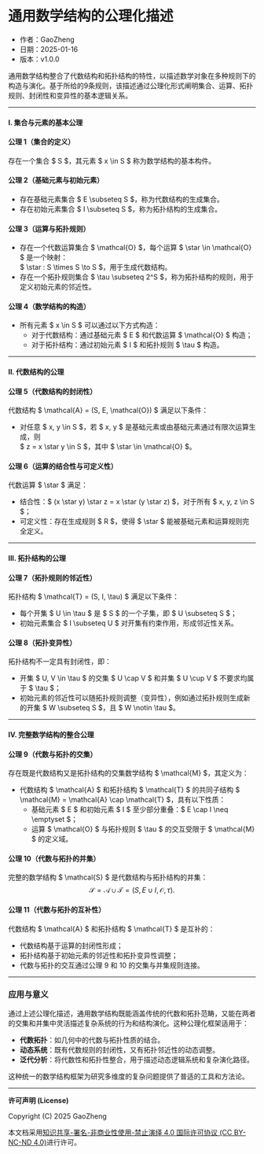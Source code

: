# **通用数学结构的公理化描述**

- 作者：GaoZheng
- 日期：2025-01-16
- 版本：v1.0.0

通用数学结构整合了代数结构和拓扑结构的特性，以描述数学对象在多种规则下的构造与演化。基于所给的9条规则，该描述通过公理化形式阐明集合、运算、拓扑规则、封闭性和变异性的基本逻辑关系。

---

#### **I. 集合与元素的基本公理**

#### **公理 1（集合的定义）**  
存在一个集合 $ S $，其元素 $ x \in S $ 称为数学结构的基本构件。

#### **公理 2（基础元素与初始元素）**  
- 存在基础元素集合 $ E \subseteq S $，称为代数结构的生成集合。
- 存在初始元素集合 $ I \subseteq S $，称为拓扑结构的生成集合。

#### **公理 3（运算与拓扑规则）**  
- 存在一个代数运算集合 $ \mathcal{O} $，每个运算 $ \star \in \mathcal{O} $ 是一个映射：  
  $ \star : S \times S \to S $，用于生成代数结构。
- 存在一个拓扑规则集合 $ \tau \subseteq 2^S $，称为拓扑结构的规则，用于定义初始元素的邻近性。

#### **公理 4（数学结构的构造）**  
- 所有元素 $ x \in S $ 可以通过以下方式构造：  
  - 对于代数结构：通过基础元素 $ E $ 和代数运算 $ \mathcal{O} $ 构造；  
  - 对于拓扑结构：通过初始元素 $ I $ 和拓扑规则 $ \tau $ 构造。

---

#### **II. 代数结构的公理**

#### **公理 5（代数结构的封闭性）**  
代数结构 $ \mathcal{A} = (S, E, \mathcal{O}) $ 满足以下条件：
- 对任意 $ x, y \in S $，若 $ x, y $ 是基础元素或由基础元素通过有限次运算生成，则  
  $ z = x \star y \in S $，其中 $ \star \in \mathcal{O} $。

#### **公理 6（运算的结合性与可定义性）**  
代数运算 $ \star $ 满足：
- 结合性：$ (x \star y) \star z = x \star (y \star z) $，对于所有 $ x, y, z \in S $；
- 可定义性：存在生成规则 $ R $，使得 $ \star $ 能被基础元素和运算规则完全定义。

---

#### **III. 拓扑结构的公理**

#### **公理 7（拓扑规则的邻近性）**  
拓扑结构 $ \mathcal{T} = (S, I, \tau) $ 满足以下条件：
- 每个开集 $ U \in \tau $ 是 $ S $ 的一个子集，即 $ U \subseteq S $；
- 初始元素集合 $ I \subseteq U $ 对开集有约束作用，形成邻近性关系。

#### **公理 8（拓扑变异性）**  
拓扑结构不一定具有封闭性，即：
- 开集 $ U, V \in \tau $ 的交集 $ U \cap V $ 和并集 $ U \cup V $ 不要求均属于 $ \tau $；
- 初始元素的邻近性可以随拓扑规则调整（变异性），例如通过拓扑规则生成新的开集 $ W \subseteq S $，且 $ W \notin \tau $。

---

#### **IV. 完整数学结构的整合公理**

#### **公理 9（代数与拓扑的交集）**  
存在既是代数结构又是拓扑结构的交集数学结构 $ \mathcal{M} $，其定义为：  
- 代数结构 $ \mathcal{A} $ 和拓扑结构 $ \mathcal{T} $ 的共同子结构 $ \mathcal{M} = \mathcal{A} \cap \mathcal{T} $，具有以下性质：  
  - 基础元素 $ E $ 和初始元素 $ I $ 至少部分重叠：$ E \cap I \neq \emptyset $；
  - 运算 $ \mathcal{O} $ 与拓扑规则 $ \tau $ 的交互受限于 $ \mathcal{M} $ 的定义域。

#### **公理 10（代数与拓扑的并集）**  
完整的数学结构 $ \mathcal{S} $ 是代数结构与拓扑结构的并集：
$$ \mathcal{S} = \mathcal{A} \cup \mathcal{T} = (S, E \cup I, \mathcal{O}, \tau). $$

#### **公理 11（代数与拓扑的互补性）**  
代数结构 $ \mathcal{A} $ 和拓扑结构 $ \mathcal{T} $ 是互补的：
- 代数结构基于运算的封闭性形成；
- 拓扑结构基于初始元素的邻近性和拓扑变异性调整；
- 代数与拓扑的交互通过公理 9 和 10 的交集与并集规则连接。

---

### 应用与意义

通过上述公理化描述，通用数学结构既能涵盖传统的代数和拓扑范畴，又能在两者的交集和并集中灵活描述复杂系统的行为和结构演化。这种公理化框架适用于：
- **代数拓扑**：如几何中的代数与拓扑性质的结合。
- **动态系统**：既有代数规则的封闭性，又有拓扑邻近性的动态调整。
- **泛代分析**：将代数性和拓扑性整合，用于描述动态逻辑系统和复杂演化路径。

这种统一的数学结构框架为研究多维度的复杂问题提供了普适的工具和方法论。

---

**许可声明 (License)**

Copyright (C) 2025 GaoZheng 

本文档采用[知识共享-署名-非商业性使用-禁止演绎 4.0 国际许可协议 (CC BY-NC-ND 4.0)](https://creativecommons.org/licenses/by-nc-nd/4.0/deed.zh-Hans)进行许可。
